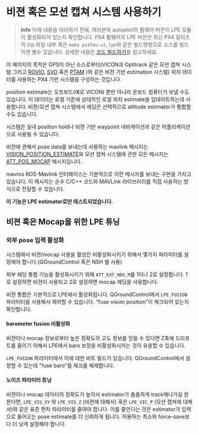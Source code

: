 # 비젼 혹은 모션 캡쳐 시스템 사용하기

> **Info** 아래 내용을 따라하기 전에, 여러분의 autopilot의 펌웨어 버전이 LPE 모듈이 활성화되어 있는지 확인합니다. PX4 펌웨어의 LPE 버전은 최신 PX4 릴리즈의 zip 파일 내부 혹은 `make px4fmu-v2_lpe`와 같은 빌드명령으로 소스를 빌드하면 볼수 있습니다. 상세한 내용은 [코드 빌드하기](../setup/building_px4.md)를 참고하세요.

이 페이지의 목적은 GPS이 아닌 소스로부터(VICON과 Optitrack 같은 모션 캡쳐 시스템 그리고 [ROVIO](https://github.com/ethz-asl/rovio), [SVO](https://github.com/uzh-rpg/rpg_svo) 혹은 [PTAM](https://github.com/ethz-asl/ethzasl_ptam) )와 같은 비젼 기반 estimation 시스템) 위치 데이터를 사용하는 PX4 기반 시스템을 구성하는 것입니다.

position estimate는 오프보드(예로 VICON) 뿐만 아니라 온보드 컴퓨터가 보낼 수도 있습니다. 이 데이터는 로컬 기준에 상대적인 로컬 위치 estimate을 업데이트하는데 사용합니다. 비젼/모션 캡쳐 시스템에서 헤딩은 선택적으로 attitude estimator가 통합할 수도 있습니다.

시스템은 실내 position hold나 비젼 기반 waypoint 네비게이션과 같은 어플리케이션으로 사용될 수 있습니다.

비전에 관해서 pose data를 보내는데 사용하는 mavlink 메시지는 [VISION_POSITION_ESTIMATE](http://mavlink.org/messages/common#VISION_POSITION_ESTIMATE)와 모션 캡쳐 시스템에 관한 모든 메시지는 [ATT_POS_MOCAP](http://mavlink.org/messages/common#ATT_POS_MOCAP) 메시지입니다.

mavros ROS-Mavlink 인터페이스는 기본적으로 이런 메시지를 보내는 구현을 가지고 있습니다. 이 메시지는 순수 C/C++ 코드와 MAVLink 라이브러리를 직접 사용하는 방식으로 전달할 수 있습니다.

**이 기능은 LPE estimator로만 테스트되었습니다.**

## 비젼 혹은 Mocap을 위한 LPE 튜닝

### 외부 pose 입력 활성화
시스템에서 비젼/mocap 사용을 활성인 비활성화시키기 위해서 몇가지 파라미터를 설정해야 합니다.(QGroundControl 혹은 NSH 쉘 사용)

외부 헤딩 통합 기능을 활성화시키기 위해 `ATT_EXT_HDG_M`를 1이나 2로 설정합니다. 1로 설정하면 비젼이 사용되고 2로 설정하면 mocap 헤딩을 사용합니다.

비젼 통합은 기본적으로 LPE에서 활성화됩니다. QGroundControl에서 `LPE_FUSION` 파라미터를 사용해서 제어할 수 있습니다. "fuse vision position"이 체크되어 있는지 확인합니다.

#### barometer fusion 비활성화
비젼이나 mocap 정보로부터 높은 정확도의 고도 정보를 얻을 수 있다면 Z축에 드리프트를 줄이기 이해서 LPE에서 baro 보정을 비활성화시키는 것이 유용할 수 있습니다.

`LPE_FUSION` 파라미터에서 이에 대한 비트 필드가 있습니다. QGroundControl에서 설정할 수 있는데 "fuse baro"를 체크를 해제합니다.

#### 노이즈 파라미터 튜닝

비젼이나 mocap 데이터의 정확도가 높아서 estimator가 촘촘하게 track해나가길 원한다면, `LPE_VIS_XY` 와 `LPE_VIS_Z` (비젼에 대해서) 혹은 `LPE_VIC_P` (모션 캡쳐에 대해서)와 같은 표준 편차 파라미터를 줄여야 합니다. 이를 줄인다는 것은 estimator가 입력으로 들어오는 pose estimate를 더 신뢰하게 됩니다. 허용하는 최소와 force-save보다 더 낮게 설정해야 합니다.
